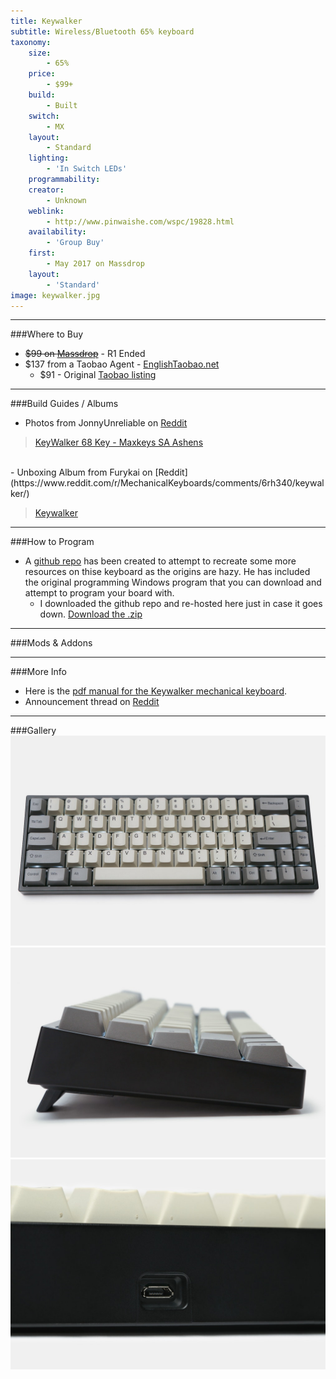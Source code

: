 ```yaml
---
title: Keywalker
subtitle: Wireless/Bluetooth 65% keyboard
taxonomy:
    size:
        - 65%
    price:
        - $99+
    build:
        - Built
    switch:
        - MX
    layout:
        - Standard
    lighting:
        - 'In Switch LEDs'
    programmability:
    creator:
        - Unknown
    weblink:
        - http://www.pinwaishe.com/wspc/19828.html
    availability:
        - 'Group Buy'
    first:
        - May 2017 on Massdrop
    layout:
        - 'Standard'
image: keywalker.jpg
---
```


<a name="buy"></a>

---

###Where to Buy
- ~~$99 on [Massdrop](https://www.massdrop.com/buy/keywalker-68-bluetooth-mechanical-keyboard?utm_source=linkshare&referer=ACCCDX)~~ - R1 Ended
- $137 from a Taobao Agent - [EnglishTaobao.net](https://www.englishtaobao.net/product/553190209186/0)
   - $91 - Original [Taobao listing](https://world.taobao.com/item/555743764637.htm?spm=a312a.7700714.0.0.6419a3bc50V5PL)


<a name="albums"></a>

---

###Build Guides / Albums
- Photos from JonnyUnreliable on [Reddit](https://www.reddit.com/r/MechanicalKeyboards/comments/6pxpxv/keywalker_68_from_massdrop_w_maxkeys_sa_ashens/)
<blockquote class="imgur-embed-pub" lang="en" data-id="a/vj0Cm"><a href="//imgur.com/vj0Cm">KeyWalker 68 Key - Maxkeys SA Ashens</a></blockquote><script async src="//s.imgur.com/min/embed.js" charset="utf-8"></script><br>
- Unboxing Album from Furykai on [Reddit](https://www.reddit.com/r/MechanicalKeyboards/comments/6rh340/keywalker/)
<blockquote class="imgur-embed-pub" lang="en" data-id="a/KQGNN"><a href="//imgur.com/KQGNN">Keywalker</a></blockquote><script async src="//s.imgur.com/min/embed.js" charset="utf-8"></script>

<a name="program"></a>

---

###How to Program
- A [github repo](https://github.com/GonzaloAlvarez/ifd68) has been created to attempt to recreate some more resources on thise keyboard as the origins are hazy. He has included the original programming Windows program that you can download and attempt to program your board with. 
   - I downloaded the github repo and re-hosted here just in case it goes down. [Download the .zip](ifd68-master.zip)

<a name="mods"></a>

---

###Mods &amp; Addons


<a name="misc"></a>

---

###More Info
- Here is the [pdf manual for the Keywalker mechanical keyboard](keywalker-wireless-mechanical-keyboard-manual.pdf).
- Announcement thread on [Reddit](https://www.reddit.com/r/MechanicalKeyboards/comments/6diwkb/buying_100_68_key_bluetooth_keyboard_the_keywalker/)

<a name="gallery"></a>

---

###Gallery  
![](keywalker.jpg)
![](keywalker-profile.jpg)
![](keywalker-port.jpg)

